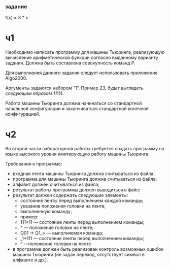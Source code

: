 ### задание 
f(x) = 3 * x
# ч1
Необходимо написать программу для машины Тьюринга, реализующую вычисление арифметической функции согласно выданному варианту задания. Должна быть составлена совокупность команд P.  

Для выполнения данного задания следует использовать приложение Algo2000.  

Аргументы задаются набором ”1”. Пример 2*3, будет выглядеть следующим образом 11*111.  

Работа машины Тьюринга должна начинаться со стандартной начальной конфигурации и заканчиваться стандартной конечной конфигурацией.  

# ч2
Во второй части лабораторной работы требуется создать программу на языке высокого уровня имитирующую работу машины Тьюринга.  

Требования к программе:  
- входная лента машины Тьюринга должна считываться из файла;
- программа для машины Тьюринга должна считываться из файла;
- алфавит должен считываться из файла;
- результат работы программы должен выводиться в файл;
- результат должен содержать следующие элементы:
  - состояние ленты перед выполнением каждой команды;
  - указание положения головки на ленте;
  - выполненную команду;
  - пример:
  - 111*11 — состояние ленты перед выполнением команды;
  -  ^ — положение головки на ленте;
  - Q01 -> Q1_> — выполняемая команда;
  - _1*111 — состояние ленты перед выполнением команды;
  -  ^ —положение головки на ленте
- в программе должен быть реализован контроль возможных ошибок машины Тьюринга (не задан переход, отсутствует символ в алфавите и др.).
